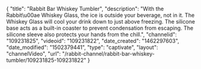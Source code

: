 {
    "title": "Rabbit Bar Whiskey Tumbler",
    "description": "With the Rabbit\u00ae Whiskey Glass, the ice is outside your beverage, not in it. The Whiskey Glass will cool your drink down to just above freezing. The silicone base acts as a built-in coaster to prevent condensation from escaping. The silicone sleeve also protects your hands from the chill.",
    "channelid": "109231825",
    "videoid": "109231822",
    "date_created": "1462297603",
    "date_modified": "1502379441",
    "type": "captivate",
    "layout": "channelVideo",
    "url": "\/rabbit-channel\/rabbit-bar-whiskey-tumbler\/109231825-109231822"
}